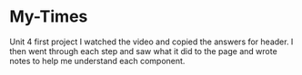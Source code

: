 # My-Times
Unit 4 first project
I watched the video and copied the answers for header. I then went through each step and saw what it did to the page and wrote notes to help me understand each component.
